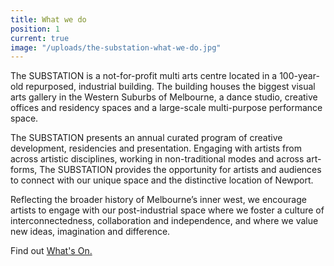 ```yaml
---
title: What we do
position: 1
current: true
image: "/uploads/the-substation-what-we-do.jpg"
---
```


The SUBSTATION is a not-for-profit multi arts centre located in a 100-year-old repurposed, industrial building. The building houses the biggest visual arts gallery in the Western Suburbs of Melbourne, a dance studio, creative offices and residency spaces and a large-scale multi-purpose performance space. 

The SUBSTATION presents an annual curated program of creative development, residencies and presentation. Engaging with artists from across artistic disciplines, working in non-traditional modes and across art-forms, The SUBSTATION provides the opportunity for artists and audiences to connect with our unique space and the distinctive location of Newport.

Reflecting the broader history of Melbourne’s inner west, we encourage artists to engage with our post-industrial space where we foster a culture of interconnectedness, collaboration and independence, and where we value new ideas, imagination and difference. 

Find out [What's On.](https://thesubstation.org.au/whats-on/)
